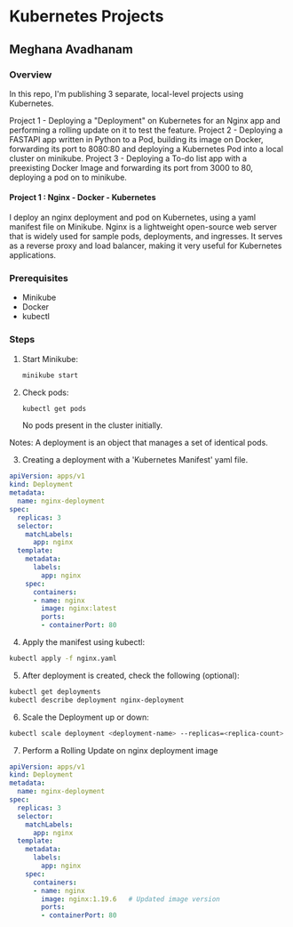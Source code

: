 # Kubernetes Projects

## Meghana Avadhanam

### Overview

In this repo, I'm publishing 3 separate, local-level projects using Kubernetes.

Project 1 - Deploying a "Deployment" on Kubernetes for an Nginx app and performing a rolling update on it to test the feature.
Project 2 - Deploying a FASTAPI app written in Python to a Pod, building its image on Docker, forwarding its port to 8080:80 and deploying a Kubernetes Pod into a local cluster on minikube.
Project 3 - Deploying a To-do list app with a preexisting Docker Image and forwarding its port from 3000 to 80, deploying a pod on to minikube.

#### Project 1 : Nginx - Docker - Kubernetes
I deploy an nginx deployment and pod on Kubernetes, using a yaml manifest file on Minikube. Nginx is a lightweight open-source web server that is widely used for sample pods, deployments, and ingresses. It serves as a reverse proxy and load balancer, making it very useful for Kubernetes applications.

### Prerequisites

- Minikube
- Docker
- kubectl

### Steps

1. Start Minikube:
   ```bash
   minikube start
   ```

2. Check pods:
   ```bash
   kubectl get pods
   ```

   No pods present in the cluster initially.

Notes: A deployment is an object that manages a set of identical pods.

3. Creating a deployment with a 'Kubernetes Manifest' yaml file.

```yaml
apiVersion: apps/v1
kind: Deployment
metadata:
  name: nginx-deployment
spec:
  replicas: 3
  selector:
    matchLabels:
      app: nginx
  template:
    metadata:
      labels:
        app: nginx
    spec:
      containers:
      - name: nginx
        image: nginx:latest
        ports:
        - containerPort: 80
```

4. Apply the manifest using kubectl:
```bash
kubectl apply -f nginx.yaml
```

5. After deployment is created, check the following (optional):
```bash
kubectl get deployments
kubectl describe deployment nginx-deployment
```

6. Scale the Deployment up or down:
```bash
kubectl scale deployment <deployment-name> --replicas=<replica-count>
```

7. Perform a Rolling Update on nginx deployment image

```yaml
apiVersion: apps/v1
kind: Deployment
metadata:
  name: nginx-deployment
spec:
  replicas: 3
  selector:
    matchLabels:
      app: nginx
  template:
    metadata:
      labels:
        app: nginx
    spec:
      containers:
      - name: nginx
        image: nginx:1.19.6   # Updated image version
        ports:
        - containerPort: 80
```

